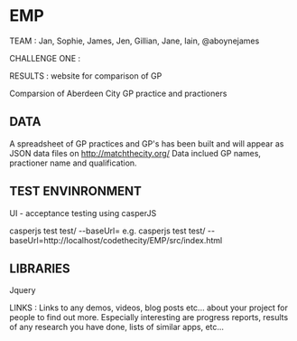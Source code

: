 EMP
===

TEAM : Jan, Sophie, James, Jen, Gillian, Jane, Iain, @aboynejames

CHALLENGE ONE : 

RESULTS : website for comparison of GP

Comparsion of Aberdeen City GP practice and practioners


DATA
--------
A spreadsheet of GP practices and GP's has been built and will appear as JSON data files on http://matchthecity.org/
Data inclued GP names, practioner name and qualification.

TEST ENVINRONMENT
---------------------------------

UI - acceptance testing using casperJS

casperjs test test/ --baseUrl=          e.g. casperjs test test/ --baseUrl=http://localhost/codethecity/EMP/src/index.html


LIBRARIES
---------------

Jquery


LINKS : Links to any demos, videos, blog posts etc... about your project for people to find out more. Especially interesting are progress reports, results of any research you have done, lists of similar apps, etc...
